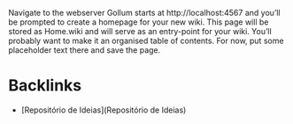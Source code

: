 Navigate to the webserver Gollum starts at http://localhost:4567 and you’ll be prompted to create a homepage for your new wiki. This page will be stored as Home.wiki and will serve as an entry-point for your wiki. You’ll probably want to make it an organised table of contents. For now, put some placeholder text there and save the page.




# Backlinks


- [Repositório de Ideias](Repositório de Ideias)
